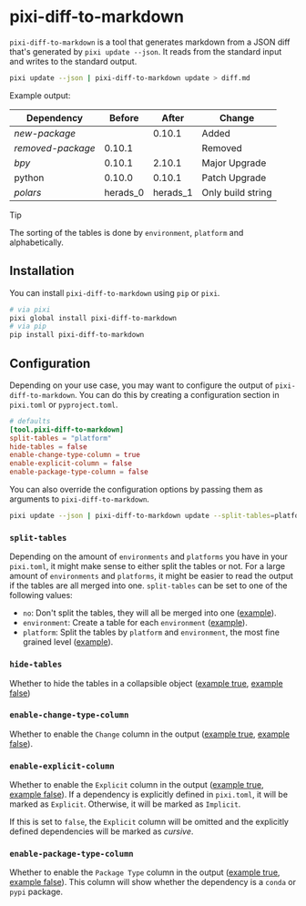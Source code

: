 # pixi-diff-to-markdown

`pixi-diff-to-markdown` is a tool that generates markdown from a JSON diff that's generated by `pixi update --json`.
It reads from the standard input and writes to the standard output.

```bash
pixi update --json | pixi-diff-to-markdown update > diff.md
```

Example output:

| Dependency | Before | After | Change |
| - | - | - | - |
| *new-package* |  | 0.10.1 | Added |
| *removed-package* | 0.10.1 |  | Removed |
| *bpy* | 0.10.1 | 2.10.1 | Major Upgrade |
| python | 0.10.0 | 0.10.1 | Patch Upgrade |
| *polars* | herads_0 | herads_1 | Only build string |

> [!TIP]
> The sorting of the tables is done by `environment`, `platform` and alphabetically.

## Installation

You can install `pixi-diff-to-markdown` using `pip` or `pixi`.

```bash
# via pixi
pixi global install pixi-diff-to-markdown
# via pip
pip install pixi-diff-to-markdown
```

## Configuration

Depending on your use case, you may want to configure the output of `pixi-diff-to-markdown`.
You can do this by creating a configuration section in `pixi.toml` or `pyproject.toml`.

```toml
# defaults
[tool.pixi-diff-to-markdown]
split-tables = "platform"
hide-tables = false
enable-change-type-column = true
enable-explicit-column = false
enable-package-type-column = false
```

You can also override the configuration options by passing them as arguments to `pixi-diff-to-markdown`.

```bash
pixi update --json | pixi-diff-to-markdown update --split-tables=platform --enable-explicit-column
```

### `split-tables`

Depending on the amount of `environments` and `platforms` you have in your `pixi.toml`, it might make sense to either split the tables or not.
For a large amount of `environments` and `platforms`, it might be easier to read the output if the tables are all merged into one.
`split-tables` can be set to one of the following values:

- `no`: Don't split the tables, they will all be merged into one ([example](./tests/resources/output/split-tables-no_hide-tables-False_change-type-True_explicit-type-False_package-type-False.md)).
- `environment`: Create a table for each `environment` ([example](./tests/resources/output/split-tables-environment_hide-tables-False_change-type-True_explicit-type-False_package-type-False.md)).
- `platform`: Split the tables by `platform` and `environment`, the most fine grained level ([example](./tests/resources/output/split-tables-platform_hide-tables-False_change-type-True_explicit-type-False_package-type-False.md)).

### `hide-tables`

Whether to hide the tables in a collapsible object ([example true](./tests/resources/output/split-tables-platform_hide-tables-True_change-type-True_explicit-type-False_package-type-False.md), [example false](./tests/resources/output/split-tables-platform_hide-tables-False_change-type-True_explicit-type-False_package-type-False.md))

### `enable-change-type-column`

Whether to enable the `Change` column in the output ([example true](./tests/resources/output/split-tables-platform_hide-tables-False_change-type-True_explicit-type-False_package-type-False.md), [example false](./tests/resources/output/split-tables-platform_hide-tables-False_change-type-False_explicit-type-False_package-type-False.md)).

### `enable-explicit-column`

Whether to enable the `Explicit` column in the output ([example true](./tests/resources/output/split-tables-platform_hide-tables-False_change-type-True_explicit-type-True_package-type-False.md), [example false](./tests/resources/output/split-tables-platform_hide-tables-False_change-type-True_explicit-type-False_package-type-False.md)).
If a dependency is explicitly defined in `pixi.toml`, it will be marked as `Explicit`. Otherwise, it will be marked as `Implicit`.

If this is set to `false`, the `Explicit` column will be omitted and the explicitly defined dependencies will be marked as *cursive*.

### `enable-package-type-column`

Whether to enable the `Package Type` column in the output ([example true](./tests/resources/output/split-tables-platform_hide-tables-False_change-type-True_explicit-type-False_package-type-True.md), [example false](./tests/resources/output/split-tables-platform_hide-tables-False_change-type-True_explicit-type-False_package-type-False.md)).
This column will show whether the dependency is a `conda` or `pypi` package.
